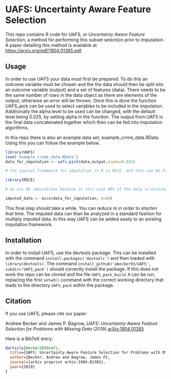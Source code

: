 UAFS: Uncertainty Aware Feature Selection
=========================================

This repo contains R code for UAFS, or _Uncertainty Aware Feature Selection_, a method for performing this subset selection prior to imputation. A paper detailing this method is available at https://arxiv.org/pdf/1904.01385.pdf.

## Usage

In order to use UAFS your data must first be prepared. To do this an outcome variable must be chosen and the the data should then be split into an outcome variable (output) and a set of features (data). There needs to be the same number of rows in the data object as there are elements of the output, otherwise an error will be thrown. Once this is done the function UAFS_pick can be used to select variables to be included in the imputation. Additionally the alpha level to be used can be changed, with the default level being 0.025, by setting alpha in the function. The output from UAFS is the final data concatenated together which then can be fed into imputation algorithms.

In this repo there is also an example data set, example_crime_data.RData. Using this you can follow the example below.

```R
library(UAFS)
load('example_crime_data.RData')
data_for_imputation <- uafs.pick(data,output,alpha=0.025)

# the typical framework for imputation in R is MICE, and this can be fed directly into it

library(MICE)

# we use 80 imputations because in this case 80% of the data is missing

imputed_data <- mice(data_for_imputation, m=80)
```
This final step should take a while. You can reduce m in order to shorten that time. The imputed data can than be analyzed in a standard fashion for multiply imputed data. In this way UAFS can be added easily to an existing imputation framework.

## Installation

In order to install UAFS, use the devtools package. This can be installed with the command `install.packages('devtools')` and then loaded with `library(devtools)`. The command `install_github('abecker93/UAFS', subdir='UAFS_pack')` should correctly install the package. If this does not work the repo can be cloned and the file `UAFS_pack_build.R` can be run, replacing the first `setwd()` command with the correct working directory that leads to the directory `UAFS_pack` within the package.

## Citation   <a name="citation"/>

If you use UAFS, please cite our paper:

Andrew Becker and James P. Bagrow, *UAFS: Uncertainty-Aware Feature Selection for Problems with Missing Data* (2019)
[arXiv:1904.01385](https://arxiv.org/abs/1904.01385)

Here is a BibTeX entry:
```bibtex
@article{becker2019uafs,
  title={UAFS: Uncertainty-Aware Feature Selection for Problems with Missing Data},
  author={Becker, Andrew and Bagrow, James P},
  journal={arXiv preprint arXiv:1904.01385},
  year={2019}
}
```
